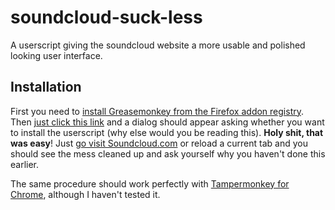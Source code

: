 soundcloud-suck-less
====================

A userscript giving the soundcloud website a more usable and polished looking user interface. 

## Installation

First you need to [install Greasemonkey from the Firefox addon registry](https://addons.mozilla.org/en-US/firefox/addon/greasemonkey/). 
Then [just click this link](https://github.com/netsurfer912/soundcloud-suck-less/raw/master/sc-suck-less.user.js) and a dialog should appear asking whether you want to install the userscript (why else would you be reading this). 
**Holy shit, that was easy**! Just [go visit Soundcloud.com](http://soundcloud.com/) or reload a current tab and you should see the mess cleaned up and ask yourself why you haven't done this earlier. 

The same procedure should work perfectly with [Tampermonkey for Chrome](https://chrome.google.com/webstore/detail/tampermonkey/dhdgffkkebhmkfjojejmpbldmpobfkfo?hl=en), although I haven't tested it. 
